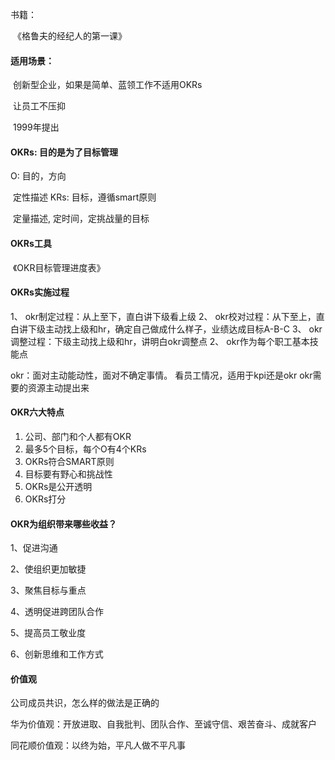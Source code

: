 

书籍：

​	《格鲁夫的经纪人的第一课》

#### 适用场景：

​	 创新型企业，如果是简单、蓝领工作不适用OKRs

​	 让员工不压抑

​	1999年提出

   

#### OKRs: 目的是为了目标管理

O: 	目的，方向

​		定性描述
KRs:  目标，遵循smart原则

​		定量描述,  定时间，定挑战量的目标

#### OKRs工具

​	《OKR目标管理进度表》



#### OKRs实施过程

1、 okr制定过程：从上至下，直白讲下级看上级
2、 okr校对过程：从下至上，直白讲下级主动找上级和hr，确定自己做成什么样子，业绩达成目标A-B-C
3、 okr调整过程：下级主动找上级和hr，讲明白okr调整点
2、 okr作为每个职工基本技能点

okr：面对主动能动性，面对不确定事情。 看员工情况，适用于kpi还是okr
okr需要的资源主动提出来



#### OKR六大特点

1. 公司、部门和个人都有OKR
2. 最多5个目标，每个O有4个KRs
3. OKRs符合SMART原则
4. 目标要有野心和挑战性
5. OKRs是公开透明
6. OKRs打分





#### OKR为组织带来哪些收益？

1、促进沟通

2、使组织更加敏捷

3、聚焦目标与重点

4、透明促进跨团队合作

5、提高员工敬业度

6、创新思维和工作方式



#### 价值观

公司成员共识，怎么样的做法是正确的

华为价值观：开放进取、自我批判、团队合作、至诚守信、艰苦奋斗、成就客户

同花顺价值观：以终为始，平凡人做不平凡事